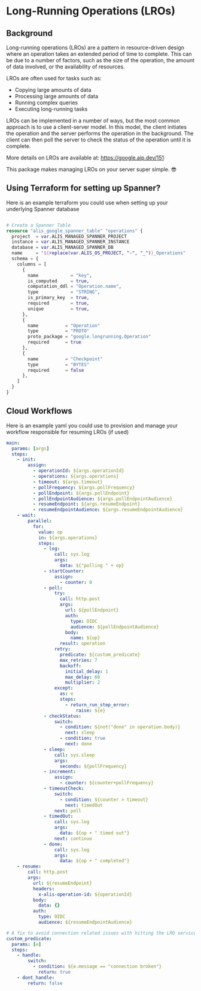 # Long-Running Operations (LROs)

## Background

Long-running operations (LROs) are a pattern in resource-driven design where an operation takes an extended period of
time to complete. This can be due to a number of factors, such as the size of the operation, the amount of data
involved, or the availability of resources.

LROs are often used for tasks such as:

- Copying large amounts of data
- Processing large amounts of data
- Running complex queries
- Executing long-running tasks

LROs can be implemented in a number of ways, but the most common approach is to use a client-server model.
In this model, the client initiates the operation and the server performs the operation in the background.
The client can then poll the server to check the status of the operation until it is complete.

More details on LROs are available at: https://google.aip.dev/151

This package makes managing LROs on your server super simple. 😎

## Using Terraform for setting up Spanner?

Here is an example terraform you could use when setting up your underlying Spanner database

```terraform

# Create a Spanner Table
resource "alis_google_spanner_table" "operations" {
  project  = var.ALIS_MANAGED_SPANNER_PROJECT
  instance = var.ALIS_MANAGED_SPANNER_INSTANCE
  database = var.ALIS_MANAGED_SPANNER_DB
  name     = "${replace(var.ALIS_OS_PROJECT, "-", "_")}_Operations"
  schema = {
    columns = [
      {
        name            = "key",
        is_computed     = true,
        computation_ddl = "Operation.name",
        type            = "STRING",
        is_primary_key  = true,
        required        = true,
        unique          = true,
      },
      {
        name          = "Operation"
        type          = "PROTO"
        proto_package = "google.longrunning.Operation"
        required      = true
      },
      {
        name          = "Checkpoint"
        type          = "BYTES"
        required      = false
      },
    ]
  }
}

```

## Cloud Workflows

Here is an example yaml you could use to provision and manage your workflow responsible for resuming LROs (if used)

```yaml
main:
  params: [args]
  steps:
    - init:
        assign:
          - operationId: ${args.operationId}
          - operations: ${args.operations}
          - timeout: ${args.timeout}
          - pollFrequency: ${args.pollFrequency}
          - pollEndpoint: ${args.pollEndpoint}
          - pollEndpointAudience: ${args.pollEndpointAudience}
          - resumeEndpoint: ${args.resumeEndpoint}
          - resumeEndpointAudience: ${args.resumeEndpointAudience}
    - wait:
        parallel:
          for:
            value: op
            in: ${args.operations}
            steps:
              - log:
                  call: sys.log
                  args:
                    data: ${"polling " + op}
              - startCounter:
                  assign:
                    - counter: 0
              - poll:
                  try:
                    call: http.post
                    args:
                      url: ${pollEndpoint}
                      auth:
                        type: OIDC
                        audience: ${pollEndpointAudience}
                      body:
                        name: ${op}
                    result: operation
                  retry:
                    predicate: ${custom_predicate}
                    max_retries: 7
                    backoff:
                      initial_delay: 1
                      max_delay: 60
                      multiplier: 2
                  except:
                    as: e
                    steps:
                      - return_run_step_error:
                          raise: ${e}
              - checkStatus:
                  switch:
                    - condition: ${not("done" in operation.body)}
                      next: sleep
                    - condition: true
                      next: done
              - sleep:
                  call: sys.sleep
                  args:
                    seconds: ${pollFrequency}
              - increment:
                  assign:
                    - counter: ${counter+pollFrequency}
              - timeoutCheck:
                  switch:
                    - condition: ${counter > timeout}
                      next: timedOut
                  next: poll
              - timedOut:
                  call: sys.log
                  args:
                    data: ${op + " timed out"}
                  next: continue
              - done:
                  call: sys.log
                  args:
                    data: ${op + " completed"}
    - resume:
        call: http.post
        args:
          url: ${resumeEndpoint}
          headers:
            x-alis-operation-id: ${operationId}
          body:
            data: {}
          auth:
            type: OIDC
            audience: ${resumeEndpointAudience}

# A fix to avoid connection related issues with hitting the LRO service
custom_predicate:
  params: [e]
  steps:
    - handle:
        switch:
          - condition: ${e.message == "connection broken"}
            return: true
    - dont_handle:
        return: false
```
